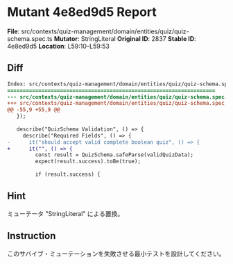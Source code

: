 # Mutant 4e8ed9d5 Report

**File**: src/contexts/quiz-management/domain/entities/quiz/quiz-schema.spec.ts
**Mutator**: StringLiteral
**Original ID**: 2837
**Stable ID**: 4e8ed9d5
**Location**: L59:10–L59:53

## Diff

```diff
Index: src/contexts/quiz-management/domain/entities/quiz/quiz-schema.spec.ts
===================================================================
--- src/contexts/quiz-management/domain/entities/quiz/quiz-schema.spec.ts	original
+++ src/contexts/quiz-management/domain/entities/quiz/quiz-schema.spec.ts	mutated #2837
@@ -55,9 +55,9 @@
   });
 
   describe("QuizSchema Validation", () => {
     describe("Required Fields", () => {
-      it("should accept valid complete boolean quiz", () => {
+      it("", () => {
         const result = QuizSchema.safeParse(validQuizData);
         expect(result.success).toBe(true);
 
         if (result.success) {
```

## Hint

ミューテータ "StringLiteral" による置換。

## Instruction

このサバイブ・ミューテーションを失敗させる最小テストを設計してください。
